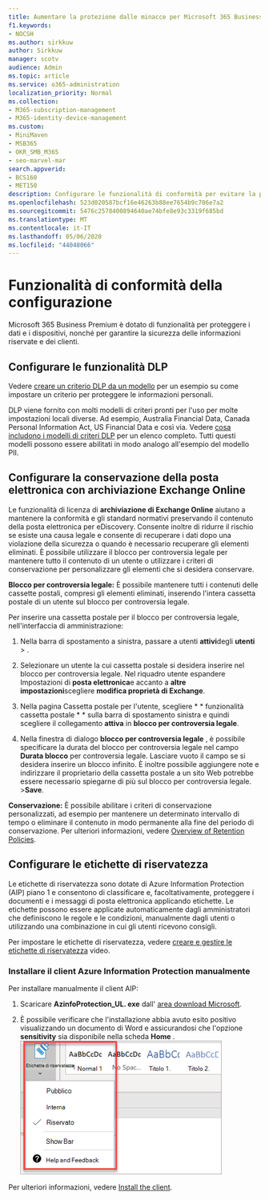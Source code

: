 ```yaml
---
title: Aumentare la protezione dalle minacce per Microsoft 365 Business Premium
f1.keywords:
- NOCSH
ms.author: sirkkuw
author: Sirkkuw
manager: scotv
audience: Admin
ms.topic: article
ms.service: o365-administration
localization_priority: Normal
ms.collection:
- M365-subscription-management
- M365-identity-device-management
ms.custom:
- MiniMaven
- MSB365
- OKR_SMB_M365
- seo-marvel-mar
search.appverid:
- BCS160
- MET150
description: Configurare le funzionalità di conformità per evitare la perdita di dati e proteggere le informazioni riservate dei clienti.
ms.openlocfilehash: 523d020587bcf16e46263b88ee7654b9c786e7a2
ms.sourcegitcommit: 5476c2578400894640ae74bfe8e93c3319f685bd
ms.translationtype: MT
ms.contentlocale: it-IT
ms.lasthandoff: 05/06/2020
ms.locfileid: "44048066"
---
```

# <a name="set-up-compliance-features"></a>Funzionalità di conformità della configurazione

Microsoft 365 Business Premium è dotato di funzionalità per proteggere i dati e i dispositivi, nonché per garantire la sicurezza delle informazioni riservate e dei clienti.

## <a name="set-up-dlp-features"></a>Configurare le funzionalità DLP

Vedere [creare un criterio DLP da un modello](https://support.office.com/article/59414438-99f5-488b-975c-5023f2254369) per un esempio su come impostare un criterio per proteggere le informazioni personali. 
  
DLP viene fornito con molti modelli di criteri pronti per l'uso per molte impostazioni locali diverse. Ad esempio, Australia Financial Data, Canada Personal Information Act, US Financial Data e così via. Vedere [cosa includono i modelli di criteri DLP](https://support.office.com/article/c2e588d3-8f4f-4937-a286-8c399f28953a) per un elenco completo. Tutti questi modelli possono essere abilitati in modo analogo all'esempio del modello PII. 
  
## <a name="set-up-email-retention-with-exchange-online-archiving"></a>Configurare la conservazione della posta elettronica con archiviazione Exchange Online

 Le funzionalità di licenza di **archiviazione di Exchange Online** aiutano a mantenere la conformità e gli standard normativi preservando il contenuto della posta elettronica per eDiscovery. Consente inoltre di ridurre il rischio se esiste una causa legale e consente di recuperare i dati dopo una violazione della sicurezza o quando è necessario recuperare gli elementi eliminati. È possibile utilizzare il blocco per controversia legale per mantenere tutto il contenuto di un utente o utilizzare i criteri di conservazione per personalizzare gli elementi che si desidera conservare.
  
**Blocco per controversia legale:** È possibile mantenere tutti i contenuti delle cassette postali, compresi gli elementi eliminati, inserendo l'intera cassetta postale di un utente sul blocco per controversia legale. 
    
Per inserire una cassetta postale per il blocco per controversia legale, nell'interfaccia di amministrazione:
    
1. Nella barra di spostamento a sinistra, passare a utenti **attivi**degli **utenti** \> .
    
2. Selezionare un utente la cui cassetta postale si desidera inserire nel blocco per controversia legale. Nel riquadro utente espandere Impostazioni di **posta elettronica**e accanto a **altre impostazioni**scegliere **modifica proprietà di Exchange**.
    
3. Nella pagina Cassetta postale per l'utente, scegliere * * funzionalità cassetta postale * * sulla barra di spostamento sinistra e quindi scegliere il collegamento **attiva** in **blocco per controversia legale**.
    
4. Nella finestra di dialogo **blocco per controversia legale** , è possibile specificare la durata del blocco per controversia legale nel campo **Durata blocco** per controversia legale. Lasciare vuoto il campo se si desidera inserire un blocco infinito. È inoltre possibile aggiungere note e indirizzare il proprietario della cassetta postale a un sito Web potrebbe essere necessario spiegarne di più sul blocco per controversia legale. \>**Save**.
    
**Conservazione:** È possibile abilitare i criteri di conservazione personalizzati, ad esempio per mantenere un determinato intervallo di tempo o eliminare il contenuto in modo permanente alla fine del periodo di conservazione. Per ulteriori informazioni, vedere [Overview of Retention Policies](https://docs.microsoft.com/microsoft-365/compliance/retention-policies).

## <a name="set-up-sensitivity-labels"></a>Configurare le etichette di riservatezza

Le etichette di riservatezza sono dotate di Azure Information Protection (AIP) piano 1 e consentono di classificare e, facoltativamente, proteggere i documenti e i messaggi di posta elettronica applicando etichette. Le etichette possono essere applicate automaticamente dagli amministratori che definiscono le regole e le condizioni, manualmente dagli utenti o utilizzando una combinazione in cui gli utenti ricevono consigli.

Per impostare le etichette di riservatezza, vedere [creare e gestire le etichette di riservatezza](https://support.office.com/article/2fb96b54-7dd2-4f0c-ac8d-170790d4b8b9) video.



### <a name="install-the-azure-information-protection-client-manually"></a>Installare il client Azure Information Protection manualmente

Per installare manualmente il client AIP:

1. Scaricare **AzinfoProtection_UL. exe** dall' [area download Microsoft](https://www.microsoft.com/download/details.aspx?id=53018).
 
2. È possibile verificare che l'installazione abbia avuto esito positivo visualizzando un documento di Word e assicurandosi che l'opzione **sensitivity** sia disponibile nella scheda **Home** .
<br/>![Elenco a discesa della scheda protezione in un documento di Word.](../media/word-sensitivity.png)

Per ulteriori informazioni, vedere [Install the client](https://docs.microsoft.com/azure/information-protection/infoprotect-tutorial-step3).
